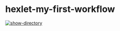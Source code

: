 # hexlet-my-first-workflow
[![show-directory](https://github.com/Neyrofix/hexlet-my-first-workflow/actions/workflows/show.yaml/badge.svg)](https://github.com/Neyrofix/hexlet-my-first-workflow/actions/workflows/show.yaml)